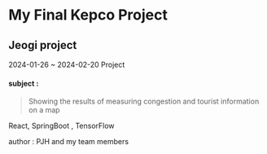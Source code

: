 # My Final Kepco Project

## Jeogi project

2024-01-26 ~ 2024-02-20 Project

#### subject : 

> Showing the results of measuring congestion and tourist information on a map

React, SpringBoot , TensorFlow

author : PJH and my team members
